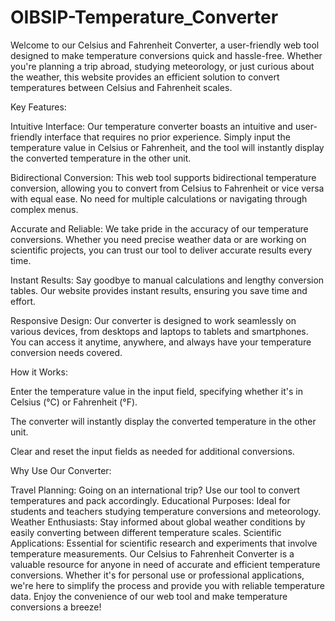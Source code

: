 # OIBSIP-Temperature_Converter

Welcome to our Celsius and Fahrenheit Converter, a user-friendly web tool designed to make temperature conversions quick and hassle-free. Whether you're planning a trip abroad, studying meteorology, or just curious about the weather, this website provides an efficient solution to convert temperatures between Celsius and Fahrenheit scales.

Key Features:

Intuitive Interface: Our temperature converter boasts an intuitive and user-friendly interface that requires no prior experience. Simply input the temperature value in Celsius or Fahrenheit, and the tool will instantly display the converted temperature in the other unit.

Bidirectional Conversion: This web tool supports bidirectional temperature conversion, allowing you to convert from Celsius to Fahrenheit or vice versa with equal ease. No need for multiple calculations or navigating through complex menus.

Accurate and Reliable: We take pride in the accuracy of our temperature conversions. Whether you need precise weather data or are working on scientific projects, you can trust our tool to deliver accurate results every time.

Instant Results: Say goodbye to manual calculations and lengthy conversion tables. Our website provides instant results, ensuring you save time and effort.

Responsive Design: Our converter is designed to work seamlessly on various devices, from desktops and laptops to tablets and smartphones. You can access it anytime, anywhere, and always have your temperature conversion needs covered.

How it Works:

Enter the temperature value in the input field, specifying whether it's in Celsius (°C) or Fahrenheit (°F).

The converter will instantly display the converted temperature in the other unit.

Clear and reset the input fields as needed for additional conversions.

Why Use Our Converter:

Travel Planning: Going on an international trip? Use our tool to convert temperatures and pack accordingly.
Educational Purposes: Ideal for students and teachers studying temperature conversions and meteorology.
Weather Enthusiasts: Stay informed about global weather conditions by easily converting between different temperature scales.
Scientific Applications: Essential for scientific research and experiments that involve temperature measurements.
Our Celsius to Fahrenheit Converter is a valuable resource for anyone in need of accurate and efficient temperature conversions. Whether it's for personal use or professional applications, we're here to simplify the process and provide you with reliable temperature data. Enjoy the convenience of our web tool and make temperature conversions a breeze!






